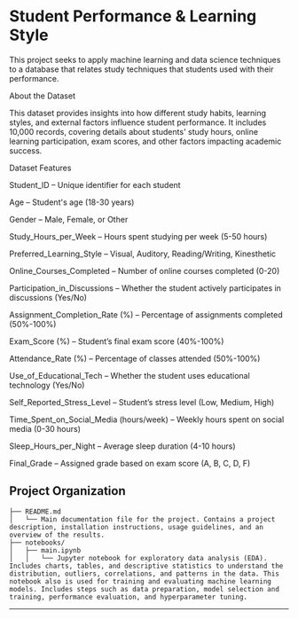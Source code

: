 # Student Performance & Learning Style

This project seeks to apply machine learning and data science techniques to a database that relates study techniques that students used with their performance.

About the Dataset

This dataset provides insights into how different study habits, learning styles, and external factors influence student performance. It includes 10,000 records, covering details about students' study hours, online learning participation, exam scores, and other factors impacting academic success.

Dataset Features

Student_ID – Unique identifier for each student 

Age – Student's age (18-30 years)

Gender – Male, Female, or Other

Study_Hours_per_Week – Hours spent studying per week (5-50 hours)

Preferred_Learning_Style – Visual, Auditory, Reading/Writing, Kinesthetic

Online_Courses_Completed – Number of online courses completed (0-20)

Participation_in_Discussions – Whether the student actively participates in discussions (Yes/No)

Assignment_Completion_Rate (%) – Percentage of assignments completed (50%-100%)

Exam_Score (%) – Student’s final exam score (40%-100%)

Attendance_Rate (%) – Percentage of classes attended (50%-100%)

Use_of_Educational_Tech – Whether the student uses educational technology (Yes/No)

Self_Reported_Stress_Level – Student’s stress level (Low, Medium, High)

Time_Spent_on_Social_Media (hours/week) – Weekly hours spent on social media (0-30 hours)

Sleep_Hours_per_Night – Average sleep duration (4-10 hours)

Final_Grade – Assigned grade based on exam score (A, B, C, D, F)


## Project Organization

```
├── README.md
│   └── Main documentation file for the project. Contains a project description, installation instructions, usage guidelines, and an overview of the results.
├── notebooks/
│   ├── main.ipynb
│   │   └── Jupyter notebook for exploratory data analysis (EDA). Includes charts, tables, and descriptive statistics to understand the distribution, outliers, correlations, and patterns in the data. This notebook also is used for training and evaluating machine learning models. Includes steps such as data preparation, model selection and training, performance evaluation, and hyperparameter tuning.

```

--------

